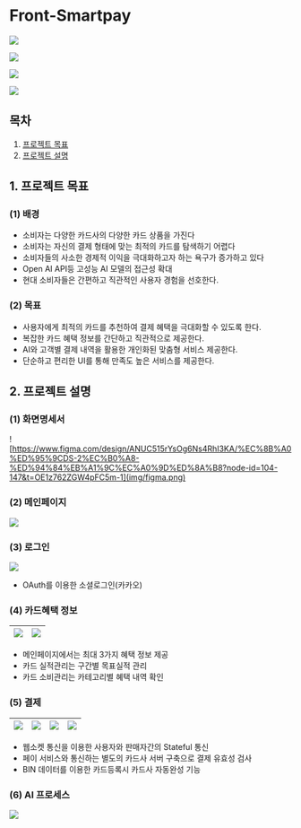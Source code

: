 # Front-Smartpay
<p align="left">
  <a href="https://skillicons.dev">
    <img src="https://skillicons.dev/icons?i=git,github,docker,aws,ubuntu&theme=light" />
  </a>
</p>
<p align="left">
  <a href="https://skillicons.dev">
    <img src="https://skillicons.dev/icons?i=vscode,idea,mysql,redis&theme=light" />
  </a>
</p>
<p align="left">
  <a href="https://skillicons.dev">
    <img src="https://skillicons.dev/icons?i=java,gradle,spring,react&theme=light" />
  </a>
</p>
</p>
<p align="left">
  <a href="https://skillicons.dev">
    <img src="https://skillicons.dev/icons?i=figma,notion,discord&theme=light" />
  </a>
</p>

## 목차
1. [프로젝트 목표](#1-프로젝트-목표)
2. [프로젝트 설명](#2-프로젝트-설명)


## 1. 프로젝트 목표

### (1) 배경
- 소비자는 다양한 카드사의 다양한 카드 상품을 가진다
- 소비자는 자신의 결제 형태에 맞는 최적의 카드를 탐색하기 어렵다 
- 소비자들의 사소한 경제적 이익을 극대화하고자 하는 욕구가 증가하고 있다 
- Open AI API등 고성능 AI 모델의 접근성 확대
- 현대 소비자들은 간편하고 직관적인 사용자 경험을 선호한다. 


### (2) 목표
- 사용자에게 최적의 카드를 추천하여 결제 혜택을 극대화할 수 있도록 한다.
- 복잡한 카드 혜택 정보를 간단하고 직관적으로 제공한다. 
- AI와 고객별 결제 내역을 활용한 개인화된 맞춤형 서비스 제공한다.
- 단순하고 편리한 UI를 통해 만족도 높은 서비스를 제공한다.


## 2. 프로젝트 설명


### (1) 화면명세서

![https://www.figma.com/design/ANUC515rYsOg6Ns4RhI3KA/%EC%8B%A0%ED%95%9CDS-2%EC%B0%A8-%ED%94%84%EB%A1%9C%EC%A0%9D%ED%8A%B8?node-id=104-147&t=OE1z762ZGW4pFC5m-1](img/figma.png)


### (2) 메인페이지
![](img/main.png)


### (3) 로그인
![](img/login.png)

- OAuth를 이용한 소셜로그인(카카오)  
  
    

### (4) 카드혜택 정보
![](img/benefit.png) | ![](img/benefit2.png)
 --- | --- |

- 메인페이지에서는 최대 3가지 혜택 정보 제공
- 카드 실적관리는 구간별 목표실적 관리
- 카드 소비관리는 카테고리별 혜택 내역 확인
 

### (5) 결제


![](img/payment1.png) | ![](img/payment2.png) | ![](img/password.png) | ![](img/payment_result.png)  | 
--- | --- | --- | --- | 


- 웹소켓 통신을 이용한 사용자와 판매자간의 Stateful 통신
- 페이 서비스와 통신하는 별도의 카드사 서버 구축으로 결제 유효성 검사 
- BIN 데이터를 이용한 카드등록시 카드사 자동완성 기능 



### (6) AI 프로세스
![](img/ai_process.png)
